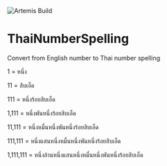 ﻿![Artemis Build](https://api.travis-ci.org/dinobenz/ThaiNumberSpelling.png)

ThaiNumberSpelling
==================

Convert from English number to Thai number spelling

1 = หนึ่ง

11 = สิบเอ็ด

111 = หนึ่งร้อยสิบเอ็ด

1,111 = หนึ่งพันหนึ่งร้อยสิบเอ็ด

11,111 = หนึ่งหมื่นหนึ่งพันหนึ่งร้อยสิบเอ็ด

111,111 = หนึ่งแสนหนึ่งหมื่นหนึ่งพันหนึ่งร้อยสิบเอ็ด

1,111,111 = หนึ่งล้านหนึ่งแสนหนึ่งหมื่นหนึ่งพันหนึ่งร้อยสิบเอ็ด
